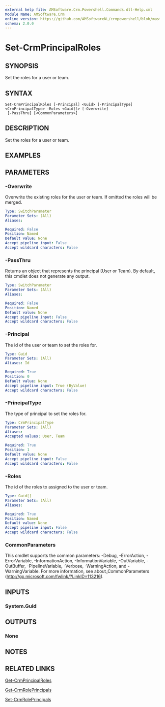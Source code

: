 ```yaml
---
external help file: AMSoftware.Crm.Powershell.Commands.dll-Help.xml
Module Name: AMSoftware.Crm
online version: https://github.com/AMSoftwareNL/crmpowershell/blob/master/docs/Set-CrmPrincipalRoles.md
schema: 2.0.0
---
```


# Set-CrmPrincipalRoles

## SYNOPSIS
Set the roles for a user or team.

## SYNTAX

```
Set-CrmPrincipalRoles [-Principal] <Guid> [-PrincipalType] <CrmPrincipalType> -Roles <Guid[]> [-Overwrite]
 [-PassThru] [<CommonParameters>]
```

## DESCRIPTION
Set the roles for a user or team.

## EXAMPLES

## PARAMETERS

### -Overwrite
Overwrite the existing roles for the user or team. If omitted the roles will be merged.

```yaml
Type: SwitchParameter
Parameter Sets: (All)
Aliases: 

Required: False
Position: Named
Default value: None
Accept pipeline input: False
Accept wildcard characters: False
```

### -PassThru
Returns an object that represents the principal (User or Team). By default, this cmdlet does not generate any output.

```yaml
Type: SwitchParameter
Parameter Sets: (All)
Aliases: 

Required: False
Position: Named
Default value: None
Accept pipeline input: False
Accept wildcard characters: False
```

### -Principal
The id of the user or team to set the roles for.

```yaml
Type: Guid
Parameter Sets: (All)
Aliases: Id

Required: True
Position: 0
Default value: None
Accept pipeline input: True (ByValue)
Accept wildcard characters: False
```

### -PrincipalType
The type of principal to set the roles for.

```yaml
Type: CrmPrincipalType
Parameter Sets: (All)
Aliases: 
Accepted values: User, Team

Required: True
Position: 1
Default value: None
Accept pipeline input: False
Accept wildcard characters: False
```

### -Roles
The id of the roles to assigned to the user or team.

```yaml
Type: Guid[]
Parameter Sets: (All)
Aliases: 

Required: True
Position: Named
Default value: None
Accept pipeline input: False
Accept wildcard characters: False
```

### CommonParameters
This cmdlet supports the common parameters: -Debug, -ErrorAction, -ErrorVariable, -InformationAction, -InformationVariable, -OutVariable, -OutBuffer, -PipelineVariable, -Verbose, -WarningAction, and -WarningVariable. For more information, see about_CommonParameters (http://go.microsoft.com/fwlink/?LinkID=113216).

## INPUTS

### System.Guid

## OUTPUTS

### None

## NOTES

## RELATED LINKS

[Get-CrmPrincipalRoles](Get-CrmPrincipalRoles.md)

[Get-CrmRolePrincipals](Get-CrmRolePrincipals.md)

[Set-CrmRolePrincipals](Set-CrmRolePrincipals.md)
